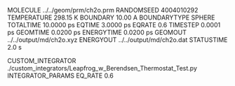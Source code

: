 MOLECULE     ../../geom/prm/ch2o.prm
RANDOMSEED                4004010292
TEMPERATURE                 298.15 K
BOUNDARY                     10.00 A
BOUNDARYTYPE                  SPHERE
TOTALTIME                 10.0000 ps
EQTIME					   3.0000 ps
EQRATE							 0.6
TIMESTEP                   0.0001 ps
GEOMTIME                   0.0200 ps
ENERGYTIME                 0.0200 ps
GEOMOUT       ../../output/md/ch2o.xyz
ENERGYOUT     ../../output/md/ch2o.dat
STATUSTIME                     2.0 s

CUSTOM_INTEGRATOR			./custom_integrators/Leapfrog_w_Berendsen_Thermostat_Test.py
INTEGRATOR_PARAMS
EQ_RATE							0.6